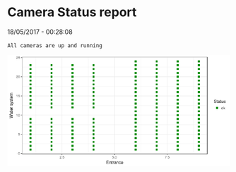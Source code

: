Camera Status report
================
18/05/2017 - 00:28:08

    All cameras are up and running

![](camreport_files/figure-markdown_github/unnamed-chunk-2-1.png)
